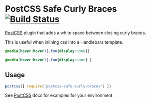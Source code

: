 # PostCSS Safe Curly Braces [![Build Status][ci-img]][ci]

[PostCSS] plugin that adds a white space between closing curly braces. 

This is useful when inlining css into a Handlebars template.

[PostCSS]: https://github.com/postcss/postcss
[ci-img]:  https://travis-ci.org/rbellingeri@gilt.com/postcss-separate-curly-braces.svg
[ci]:      https://travis-ci.org/rbellingeri@gilt.com/postcss-separate-curly-braces

```css
@media(hover:hover){.foo{display:none}}
```

```css
@media(hover:hover){.foo{display:none} }
```

## Usage

```js
postcss([ require('postcss-safe-curly-braces') ])
```

See [PostCSS] docs for examples for your environment.
